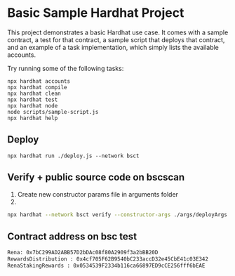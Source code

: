 # Basic Sample Hardhat Project

This project demonstrates a basic Hardhat use case. It comes with a sample contract, a test for that contract, a sample script that deploys that contract, and an example of a task implementation, which simply lists the available accounts.

Try running some of the following tasks:

```shell
npx hardhat accounts
npx hardhat compile
npx hardhat clean
npx hardhat test
npx hardhat node
node scripts/sample-script.js
npx hardhat help
```

## Deploy

`npx hardhat run ./deploy.js --network bsct`

## Verify + public source code on bscscan

1. Create new constructor params file in arguments folder
2.
```bash
npx hardhat --network bsct verify --constructor-args ./args/deployArgs.js DEPLOYED_CONTRACT_ADDRESS
```

## Contract address on bsc test
```bash
Rena: 0x7bC299AD2ABB57D2bDAc08f80A2909f3a2bBB20D
RewardsDistribution : 0x4cf705F62B9540bC233accD32e45CbE41c03E342
RenaStakingRewards : 0x0534539F2334b116ca66897ED9cCE256fff6bEAE
```